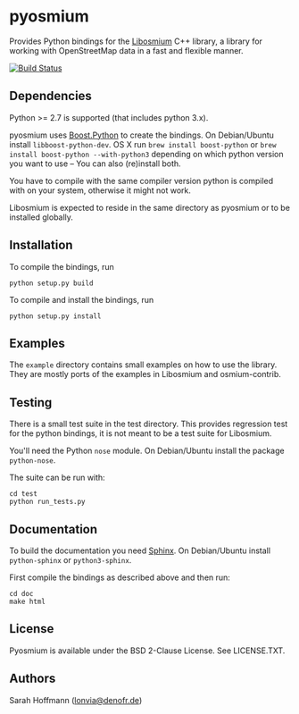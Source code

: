 # pyosmium

Provides Python bindings for the [Libosmium](https://github.com/osmcode/libosmium) C++
library, a library for working with OpenStreetMap data in a fast and flexible
manner.

[![Build Status](https://secure.travis-ci.org/osmcode/pyosmium.png)](http://travis-ci.org/osmcode/pyosmium)


## Dependencies

Python >= 2.7 is supported (that includes python 3.x).

pyosmium uses [Boost.Python](http://www.boost.org/doc/libs/1_56_0/libs/python/doc/index.html)
to create the bindings. On Debian/Ubuntu install `libboost-python-dev`. OS X run `brew install boost-python` or `brew install boost-python --with-python3` depending on which python version you want to use – You can also (re)install both.

You have to compile with the same compiler version python is compiled with on
your system, otherwise it might not work.

Libosmium is expected to reside in the same directory as pyosmium or to be
installed globally.

## Installation

To compile the bindings, run

    python setup.py build

To compile and install the bindings, run

    python setup.py install

## Examples

The `example` directory contains small examples on how to use the library.
They are mostly ports of the examples in Libosmium and osmium-contrib.


## Testing

There is a small test suite in the test directory. This provides regression
test for the python bindings, it is not meant to be a test suite for Libosmium.

You'll need the Python `nose` module. On Debian/Ubuntu install the package
`python-nose`.

The suite can be run with:

    cd test
    python run_tests.py


## Documentation

To build the documentation you need [Sphinx](http://sphinx-doc.org/).
On Debian/Ubuntu install `python-sphinx` or `python3-sphinx`.

First compile the bindings as described above and then run:

    cd doc
    make html


## License

Pyosmium is available under the BSD 2-Clause License. See LICENSE.TXT.


## Authors

Sarah Hoffmann (lonvia@denofr.de)


